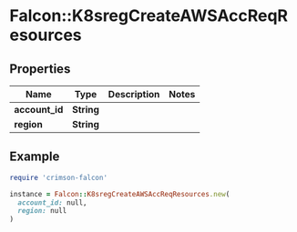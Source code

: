 # Falcon::K8sregCreateAWSAccReqResources

## Properties

| Name | Type | Description | Notes |
| ---- | ---- | ----------- | ----- |
| **account_id** | **String** |  |  |
| **region** | **String** |  |  |

## Example

```ruby
require 'crimson-falcon'

instance = Falcon::K8sregCreateAWSAccReqResources.new(
  account_id: null,
  region: null
)
```

